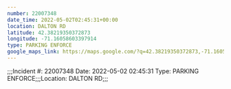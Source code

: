 ```yaml
---
number: 22007348
date_time: 2022-05-02T02:45:31+00:00
location: DALTON RD
latitude: 42.38219350372873
longitude: -71.16058603397914
type: PARKING ENFORCE
google_maps_link: https://maps.google.com/?q=42.38219350372873,-71.16058603397914
---
```


;;;Incident #: 22007348  Date: 2022-05-02 02:45:31   Type: PARKING ENFORCE;;;Location: DALTON RD;;;
